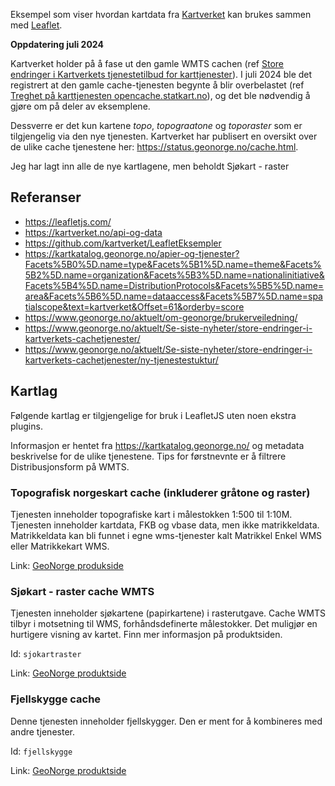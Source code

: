 Eksempel som viser hvordan kartdata fra [Kartverket](https://kartverket.no/) 
kan brukes sammen med [Leaflet](https://leafletjs.com/).

**Oppdatering juli 2024**

Kartverket holder på å fase ut den gamle WMTS cachen (ref [Store endringer i Kartverkets tjenestetilbud for karttjenester](https://www.geonorge.no/aktuelt/Se-siste-nyheter/store-endringer-i-kartverkets-cachetjenester/)).
I juli 2024 ble det registrert at den gamle cache-tjenesten begynte å blir overbelastet (ref [Treghet på karttjenesten opencache.statkart.no](https://www.kartverket.no/om-kartverket/nyheter/alle/2024/juli/treghet-pa-opencache.statkart.no)), og det ble nødvendig å gjøre om på deler av eksemplene.

Dessverre er det kun kartene *topo*, *topograatone* og *toporaster* som er tilgjengelig via den nye tjenesten. Kartverket har publisert en 
oversikt over de ulike cache tjenestene her: https://status.geonorge.no/cache.html.

Jeg har lagt inn alle de nye kartlagene, men beholdt Sjøkart - raster

## Referanser
- https://leafletjs.com/
- https://kartverket.no/api-og-data
- https://github.com/kartverket/LeafletEksempler
- https://kartkatalog.geonorge.no/apier-og-tjenester?Facets%5B0%5D.name=type&Facets%5B1%5D.name=theme&Facets%5B2%5D.name=organization&Facets%5B3%5D.name=nationalinitiative&Facets%5B4%5D.name=DistributionProtocols&Facets%5B5%5D.name=area&Facets%5B6%5D.name=dataaccess&Facets%5B7%5D.name=spatialscope&text=kartverket&Offset=61&orderby=score
- https://www.geonorge.no/aktuelt/om-geonorge/brukerveiledning/
- https://www.geonorge.no/aktuelt/Se-siste-nyheter/store-endringer-i-kartverkets-cachetjenester/
- https://www.geonorge.no/aktuelt/Se-siste-nyheter/store-endringer-i-kartverkets-cachetjenester/ny-tjenestestuktur/


## Kartlag

Følgende kartlag er tilgjengelige for bruk i LeafletJS uten noen ekstra plugins.

Informasjon er hentet fra https://kartkatalog.geonorge.no/ og metadata beskrivelse for de ulike tjenestene. Tips for førstnevnte er å filtrere Distribusjonsform på WMTS.

### Topografisk norgeskart cache (inkluderer gråtone og raster)

Tjenesten inneholder topografiske kart i målestokken 1:500 til 1:10M. Tjenesten inneholder kartdata, FKB og vbase data, men ikke matrikkeldata. Matrikkeldata kan bli funnet i egne wms-tjenester kalt Matrikkel Enkel WMS eller Matrikkekart WMS.

Link: [GeoNorge produkside](https://kartkatalog.geonorge.no/metadata/topografisk-norgeskart-cache/8f381180-1a47-4453-bee7-9a3d64843efa)

### Sjøkart - raster cache WMTS

Tjenesten inneholder sjøkartene (papirkartene) i rasterutgave. Cache WMTS tilbyr i motsetning til WMS, forhåndsdefinerte målestokker. Det muligjør en hurtigere visning av kartet. Finn mer informasjon på produktsiden.

Id: `sjokartraster`

Link: [GeoNorge produktside](https://kartkatalog.geonorge.no/metadata/sjoekart-raster-cache-wmts/72044503-938b-4955-a931-9e5a7eabf28e)


### Fjellskygge cache

Denne tjenesten inneholder fjellskygger. Den er ment for å kombineres med andre tjenester.

Id: `fjellskygge`

Link: [GeoNorge produktside](https://kartkatalog.geonorge.no/metadata/fjellskygge-cache/cca7c129-fe66-4c96-9091-40d92290dd81)
